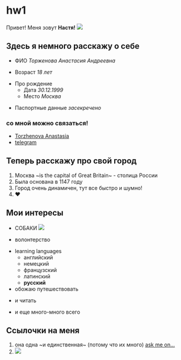 # hw1
Привет! Меня зовут **Настя!** 
![](https://pp.userapi.com/c639425/v639425893/8ea4/08KuO1wH-HY.jpg)
## Здесь я немного расскажу о себе
+ ФИО *Торженова Анастасия Андреевна* 
- Возраст *18 лет*
+ Про рождение
  - Дата *30.12.1999*
  + Место *Москва*
- Паспортные данные *засекречено*
### со мной можно связаться!
 * [Torzhenova Anastasia](mailto:torzhenova@bk.ru)
 * [telegram](http://t.me/anastasia_torzhenova "пишите сюда")
 ## Теперь расскажу про свой город
 1. Москва ~is the capital of Great Britain~ - столица России
 2. Была основана в 1147 году
 3. Город очень динамичен, тут все быстро и шумно! 
 4. ❤
 ## Мои интересы 
 + СОБАКИ
 ![](https://findthe.pet/wp-content/uploads/2016/09/jack-russell-puppies-for-sale-temperament-1024x768.jpg)
 - волонтерство 
 + learning languages 
   - английский 
   + немецкий 
   - французский 
   + латинский 
   - __русский__ 
+ обожаю путешествовать
- и читать 
+ и еще много-много всего
## Ссылочки на меня 
1. она одна ~и единственная~ (потому что их много)
[ask me on...](http://ask.fm/Nastya_summer2014 "здесь можно задать мне интерсный вопрос, но я скорее всего не отвечу")
2. ![](https://matteroffactsblog.files.wordpress.com/2013/09/21609569.jpg)
